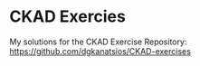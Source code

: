 # CKAD Exercies

My solutions for the CKAD Exercise Repository: https://github.com/dgkanatsios/CKAD-exercises

